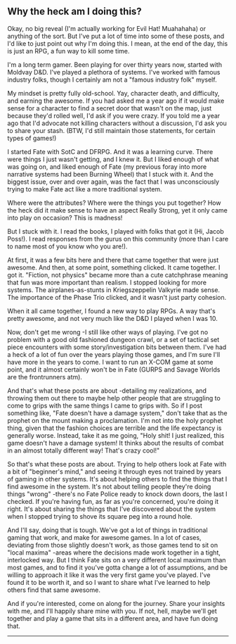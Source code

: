 ## Why the heck am I doing this?

Okay, no big reveal (I'm actually working for Evil Hat! Muahahaha) or anything of the sort. But I've put a lot of time into some of these posts, and I'd like to just point out why I'm doing this. I mean, at the end of the day, this is just an RPG, a fun way to kill some time.

I'm a long term gamer. Been playing for over thirty years now, started with Moldvay D&D. I've played a plethora of systems. I've worked with famous industry folks, though I certainly am not a "famous industry folk" myself.

My mindset is pretty fully old-school. Yay, character death, and difficulty, and earning the awesome. If you had asked me a year ago if it would make sense for a character to find a secret door that wasn't on the map, just because they'd rolled well, I'd ask if you were crazy. If you told me a year ago that I'd advocate not killing characters without a discussion, I'd ask you to share your stash. (BTW, I'd still maintain those statements, for certain types of games!)

I started Fate with SotC and DFRPG. And it was a learning curve. There were things I just wasn't getting, and I knew it. But I liked enough of what was going on, and liked enough of Fate (my previous foray into more narrative systems had been Burning Wheel) that I stuck with it. And the biggest issue, over and over again, was the fact that I was unconsciously trying to make Fate act like a more traditional system.

Where were the attributes? Where were the things you put together? How the heck did it make sense to have an aspect Really Strong, yet it only came into play on occasion? This is madness!

But I stuck with it. I read the books, I played with folks that got it (Hi, Jacob Poss!). I read responses from the gurus on this community (more than I care to name most of you know who you are!).

At first, it was a few bits here and there that came together that were just awesome. And then, at some point, something clicked. It came together. I got it. "Fiction, not physics" became more than a cute catchphrase meaning that fun was more important than realism. I stopped looking for more systems. The airplanes-as-stunts in Kriegszeppelin Valkyrie made sense. The importance of the Phase Trio clicked, and it wasn't just party cohesion.

When it all came together, I found a new way to play RPGs. A way that's pretty awesome, and not very much like the D&D I played when I was 10.

Now, don't get me wrong -I still like other ways of playing. I've got no problem with a good old fashioned dungeon crawl, or a set of tactical set piece encounters with some story/investigation bits between them. I've had a heck of a lot of fun over the years playing those games, and I'm sure I'll have more in the years to come. I want to run an X-COM game at some point, and it almost certainly won't be in Fate (GURPS and Savage Worlds are the frontrunners atm).

And that's what these posts are about -detailing my realizations, and throwing them out there to maybe help other people that are struggling to come to grips with the same things I came to grips with. So if I post something like, "Fate doesn't have a damage system," don't take that as the prophet on the mount making a proclamation. I'm not into the holy prophet thing, given that the fashion choices are terrible and the life expectancy is generally worse. Instead, take it as me going, "Holy shit! I just realized, this game doesn't have a damage system! It thinks about the results of combat in an almost totally different way! That's crazy cool!"

So that's what these posts are about. Trying to help others look at Fate with a bit of "beginner's mind," and seeing it through eyes not trained by years of gaming in other systems. It's about helping others to find the things that I find awesome in the system. It's not about telling people they're doing things "wrong" -there's no Fate Police ready to knock down doors, the last I checked. If you're having fun, as far as you're concerned, you're doing it right. It's about sharing the things that I've discovered about the system when I stopped trying to shove its square peg into a round hole.

And I'll say, doing that is tough. We've got a lot of things in traditional gaming that work, and make for awesome games. In a lot of cases, deviating from those slightly doesn't work, as those games tend to sit on "local maxima" -areas where the decisions made work together in a tight, interlocked way. But I think Fate sits on a very different local maximum than most games, and to find it you've gotta change a lot of assumptions, and be willing to approach it like it was the very first game you've played. I've found it to be worth it, and so I want to share what I've learned to help others find that same awesome.

And if you're interested, come on along for the journey. Share your insights with me, and I'll happily share mine with you. If not, hell, maybe we'll get together and play a game that sits in a different area, and have fun doing that.

---